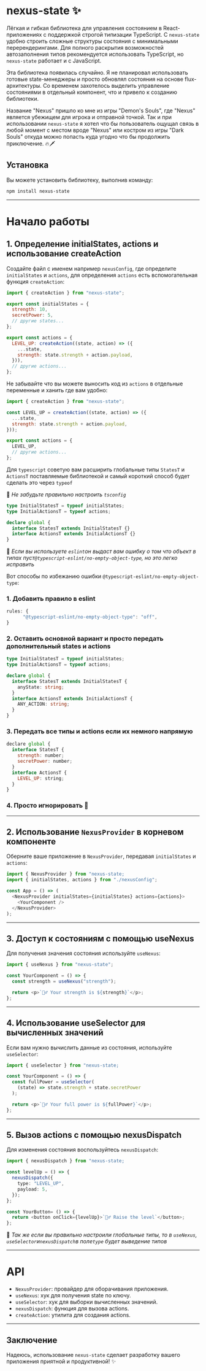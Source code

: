 # nexus-state ✨

Лёгкая и гибкая библиотека для управления состоянием в React-приложениях с поддержкой строгой типизации TypeScript. С `nexus-state `удобно строить сложные структуры состояния с минимальными перерендерингами. Для полного раскрытия возможностей автозаполнения типов рекомендуется использовать TypeScript, но `nexus-state` работает и с JavaScript.

Эта библиотека появилась случайно. Я не планировал использовать готовые state-менеджеры и просто обновлял состояния на основе flux-архитектуры. Со временем захотелось выделить управление состояниями в отдельный компонент, что и привело к созданию библиотеки.

Название "Nexus" пришло ко мне из игры "Demon's Souls", где "Nexus" является убежищем для игрока и отправной точкой. Так и при использовании `nexus-state` я хотел что бы пользователь ощущал связь в любой момент с местом вроде "Nexus" или костром из игры "Dark Souls" откуда можно попасть куда угодно что бы продолжить приключение.
🔥🗡️

## Установка

Вы можете установить библиотеку, выполнив команду:

```bash
npm install nexus-state
```

---

# Начало работы

## 1. Определение initialStates, actions и использование createAction

Создайте файл с именем например `nexusConfig`, где определите `initialStates` и `actions`, для определения `actions` есть вспомогательная функция `createAction`:

```javascript
import { createAction } from "nexus-state";

export const initialStates = {
  strength: 10,
  secretPower: 5,
  // другие states...
};

export const actions = {
  LEVEL_UP: createAction((state, action) => ({
    ...state,
    strength: state.strength + action.payload,
  })),
  // другие actions...
};
```

Не забывайте что вы можете выносить код из `actions` в отдельные переменные и ханить где вам удобно:

```javascript
import { createAction } from "nexus-state";

const LEVEL_UP = createAction((state, action) => ({
  ...state,
  strength: state.strength + action.payload,
}));

export const actions = {
  LEVEL_UP,
  // другие actions...
};
```

Для `typescript` советую вам расширить глобальные типы `StatesT` и `ActionsT` поставляемые библиотекой и самый короткий способ будет сделать это через `typeof`

🔮 _Не забудьте правильно настроить `tsconfig`_

```typescript
type InitialStatesT = typeof initialStates;
type InitialActionsT = typeof actions;

declare global {
  interface StatesT extends InitialStatesT {}
  interface ActionsT extends InitialActionsT {}
}
```

🔮 _Если вы используете `eslint`он выдаст вам ошибку о том что объект в типах пуст`@typescript-eslint/no-empty-object-type`, но это легко исправить_

Вот способы по избежанию ошибки `@typescript-eslint/no-empty-object-type`:

### 1. Добавить правило в eslint

```typescript
rules: {
      "@typescript-eslint/no-empty-object-type": "off",
}
```

### 2. Оставить основной вариант и просто передать дополнительный states и actions

```typescript
type InitialStatesT = typeof initialStates;
type InitialActionsT = typeof actions;

declare global {
  interface StatesT extends InitialStatesT {
    anyState: string;
  }
  interface ActionsT extends InitialActionsT {
    ANY_ACTION: string;
  }
}
```

### 3. Передать все типы и actions если их немного напрямую

```javascript
declare global {
  interface StatesT {
    strength: number;
    secretPower: number;
  }
  interface ActionsT {
    LEVEL_UP: string;
  }
}
```

### 4. Просто игнорировать 🙌

---

## 2. Использование `NexusProvider` в корневом компоненте

Оберните ваше приложение в `NexusProvider`, передавая `initialStates` и `actions`:

```javascript
import { NexusProvider } from "nexus-state;
import { initialStates, actions } from "./nexusConfig";

const App = () => (
  <NexusProvider initialStates={initialStates} actions={actions}>
    <YourComponent />
  </NexusProvider>
);
```

---

## 3. Доступ к состояниям с помощью useNexus

Для получения значения состояния используйте `useNexus`:

```javascript
import { useNexus } from "nexus-state";

const YourComponent = () => {
  const strength = useNexus("strength");

  return <p>`🧙‍♂️ Your strength is ${strength}`</p>;
};
```

---

## 4. Использование useSelector для вычисленных значений

Если вам нужно вычислить данные из состояния, используйте `useSelector`:

```typescript
import { useSelector } from "nexus-state;

const YourComponent = () => {
  const fullPower = useSelector(
    (state) => state.strength + state.secretPower
  );

  return <p>`🧙‍♂️ Your full power is ${fullPower}`</p>;
};
```

---

## 5. Вызов actions с помощью nexusDispatch

Для изменения состояния воспользуйтесь `nexusDispatch`:

```typescript
import { nexusDispatch } from "nexus-state;

const levelUp = () => {
  nexusDispatch({
    type: "LEVEL_UP",
    payload: 5,
  });
};

const YourButton= () => {
  return <button onClick={levelUp}>`🧙‍♂️ Raise the level`</button>;
};
```

🔮 _Так же если вы правильно настроили глобальные типы, то в `useNexus`, `useSelector`и`nexusDispatch`в поле`type` будет выведение типов_

---

# API

- `NexusProvider`: провайдер для оборачивания приложения.
- `useNexus`: хук для получения state по ключу.
- `useSelector`: хук для выборки вычисленных значений.
- `nexusDispatch`: функция для вызова actions.
- `createAction`: утилита для создания actions.

---

## Заключение

Надеюсь, использование `nexus-state` сделает разработку вашего приложения приятной и продуктивной! ✨
